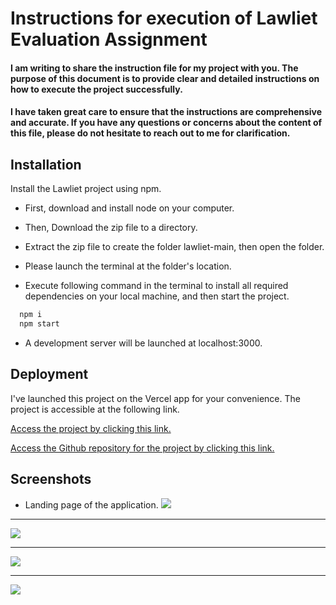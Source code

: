 # Instructions for execution of Lawliet Evaluation Assignment

#### I am writing to share the instruction file for my project with you. The purpose of this document is to provide clear and detailed instructions on how to execute the project successfully.

#### I have taken great care to ensure that the instructions are comprehensive and accurate. If you have any questions or concerns about the content of this file, please do not hesitate to reach out to me for clarification.

## Installation

Install the Lawliet project using npm.

- First, download and install node on your computer.

* Then, Download the zip file to a directory.
* Extract the zip file to create the folder lawliet-main, then open the folder.

* Please launch the terminal at the folder's location.

* Execute following command in the terminal to install all required dependencies on your local machine, and then start the project.

```bash
  npm i
  npm start
```

- A development server will be launched at localhost:3000.

## Deployment

I've launched this project on the Vercel app for your convenience. The project is accessible at the following link.

[Access the project by clicking this link.](https://lawliet.vercel.app/)

[Access the Github repository for the project by clicking this link.](https://github.com/pruthvii09/lawliet)

## Screenshots

- Landing page of the application.
  ![](https://i.ibb.co/wMk9HQk/Capture.png)

---

![](https://i.ibb.co/njBzfFN/Capture.png)

---

![](https://i.ibb.co/w7jM0C4/Capture.png)

---

![](https://i.ibb.co/tCspYFw/Capture.png)
